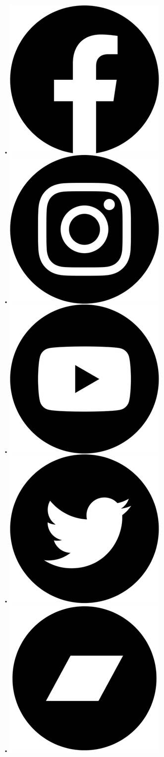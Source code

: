 - [![facebook-icon](/icons/facebook.svg)](https://www.facebook.com/catherinedorionqs)
- [![instagram-icon](/icons/instagram.svg)](https://www.instagram.com/cathdorion/?hl=fr)
- [![youtube-icon](/icons/youtube.svg)](https://www.youtube.com/watch?v=ZR4cagAvg5A)
- [![twitter-icon](/icons/twitter.svg)](https://twitter.com/cathdorion)
- [![bandcamp-icon](/icons/bandcamp-icon.svg)](https://catherinedorion.bandcamp.com/album/comme-dans-le-cul-dun-ours)
